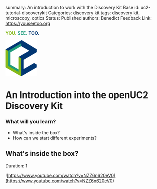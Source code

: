 


summary: An introduction to work with the Discovery Kit Base 
id: uc2-tutorial-discoverykit
Categories: discovery kit
tags: discovery kit, microscopy, optics
Status: Published
authors: Benedict
Feedback Link: https://youseetoo.org


<span style="color:#85B918"> __YOU\.__ </span> <span style="color:#000000"> </span>
<span style="color:#1F9C7C"> __SEE\.__ </span> <span style="color:#000000"> </span>
<span style="color:#023773"> __TOO\.__ </span>

<p align="left">
<img src="./assets/UC2_LOGO.png" width="100">
</p>



# An Introduction into the openUC2 Discovery Kit 
<!----------------------------------------->
### What will you learn?
- What's inside the box?
- How can we start different experiments?

<!----------------------------------------->
## What's inside the box?
Duration: 1


![https://www.youtube.com/watch?v=NZZ6n620eV0](https://www.youtube.com/watch?v=NZZ6n620eV0)

